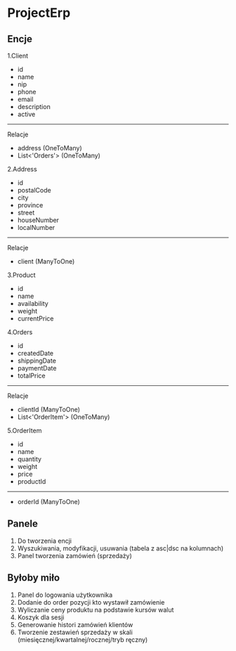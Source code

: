 # ProjectErp

## Encje
1.Client
  - id
  - name
  - nip
  - phone
  - email
  - description
  - active
  ---
  Relacje
  - address (OneToMany)
  - List<'Orders'> (OneToMany)

2.Address
  - id
  - postalCode
  - city
  - province
  - street
  - houseNumber
  - localNumber
  ---
  Relacje
  - client (ManyToOne)

3.Product
  - id
  - name
  - availability
  - weight
  - currentPrice

4.Orders
  - id
  - createdDate
  - shippingDate
  - paymentDate
  - totalPrice
  ---
  Relacje
  - clientId (ManyToOne)
  - List<'OrderItem'> (OneToMany)

5.OrderItem
  - id
  - name
  - quantity
  - weight
  - price
  - productId
  ---
  - orderId (ManyToOne)

## Panele
1. Do tworzenia encji
2. Wyszukiwania, modyfikacji, usuwania (tabela z asc|dsc na kolumnach)
3. Panel tworzenia zamówień (sprzedaży)

## Byłoby miło
1. Panel do logowania użytkownika
2. Dodanie do order pozycji kto wystawił zamówienie
3. Wyliczanie ceny produktu na podstawie kursów walut
4. Koszyk dla sesji
5. Generowanie histori zamówień klientów
6. Tworzenie zestawień sprzedaży w skali (miesięcznej/kwartalnej/rocznej/tryb ręczny)
